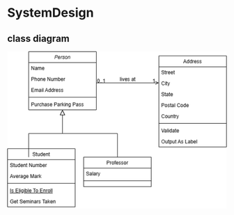 # SystemDesign
## class diagram
![](https://github.com/lakshyadosi/SystemDesign/blob/main/UML/class_library_management.drawio.png)
